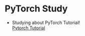 # PyTorch Study
* Studying about PyTorch Tutorial!<br>
[Pytorch Tutorial](https://pytorch.org/tutorials/)
